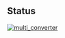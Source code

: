 ## Status

[![multi_converter](https://catalog.flipperzero.one/application/multi_converter/widget)](https://catalog.flipperzero.one/application/multi_converter/page)